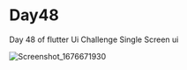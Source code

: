 # Day48

Day 48 of flutter Ui Challenge
Single Screen ui

![Screenshot_1676671930](https://user-images.githubusercontent.com/66890167/219803651-94e48167-5488-4920-85a1-f5ba2e78e014.png)
